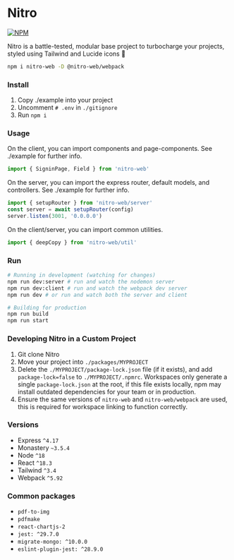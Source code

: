 # Nitro

[![NPM](https://img.shields.io/npm/v/nitro-web.svg)](https://www.npmjs.com/package/nitro-web)

Nitro is a battle-tested, modular base project to turbocharge your projects, styled using Tailwind and Lucide icons 🚀

```bash
npm i nitro-web -D @nitro-web/webpack
```

### Install

1. Copy ./example into your project
5. Uncomment `# .env` in `./gitignore`  
5. Run `npm i`

### Usage

On the client, you can import components and page-components. See ./example for further info.

```javascript
import { SigninPage, Field } from 'nitro-web'
```

On the server, you can import the express router, default models, and controllers. See ./example for further info.

```javascript
import { setupRouter } from 'nitro-web/server'
const server = await setupRouter(config)
server.listen(3001, '0.0.0.0')
```

On the client/server, you can import common utilities.

```javascript
import { deepCopy } from 'nitro-web/util'
```

### Run

```bash
# Running in development (watching for changes)
npm run dev:server # run and watch the nodemon server
npm run dev:client # run and watch the webpack dev server
npm run dev # or run and watch both the server and client

# Building for production
npm run build
npm run start
```

### Developing Nitro in a Custom Project

1. Git clone Nitro
1. Move your project into `./packages/MYPROJECT`
2. Delete the `./MYPROJECT/package-lock.json` file (if it exists), and add `package-lock=false` to `./MYPROJECT/.npmrc`. Workspaces only generate a single `package-lock.json` at the root, if this file exists locally, npm may install outdated dependencies for your team or in production.
3. Ensure the same versions of `nitro-web` and `nitro-web/webpack` are used, this is required for workspace linking to function correctly.

### Versions

- Express `^4.17`
- Monastery `~3.5.4`
- Node `^18`
- React `^18.3`
- Tailwind `^3.4`
- Webpack `^5.92`

### Common packages

- `pdf-to-img`
- `pdfmake`
- `react-chartjs-2`
- `jest: ^29.7.0`
- `migrate-mongo: ^10.0.0`
- `eslint-plugin-jest: ^28.9.0`
